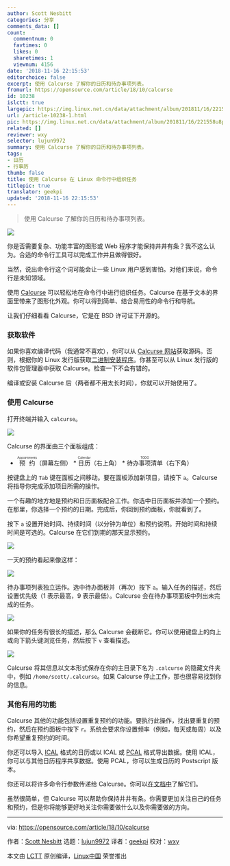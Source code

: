 ```yaml
---
author: Scott Nesbitt
categories: 分享
comments_data: []
count:
  commentnum: 0
  favtimes: 0
  likes: 0
  sharetimes: 1
  viewnum: 4156
date: '2018-11-16 22:15:53'
editorchoice: false
excerpt: 使用 Calcurse 了解你的日历和待办事项列表。
fromurl: https://opensource.com/article/18/10/calcurse
id: 10238
islctt: true
largepic: https://img.linux.net.cn/data/attachment/album/201811/16/221558u8pfoqt65tf5iolo.jpg
url: /article-10238-1.html
pic: https://img.linux.net.cn/data/attachment/album/201811/16/221558u8pfoqt65tf5iolo.jpg.thumb.jpg
related: []
reviewer: wxy
selector: lujun9972
summary: 使用 Calcurse 了解你的日历和待办事项列表。
tags:
- 日历
- 行事历
thumb: false
title: 使用 Calcurse 在 Linux 命令行中组织任务
titlepic: true
translator: geekpi
updated: '2018-11-16 22:15:53'
---
```



> 
> 使用 Calcurse 了解你的日历和待办事项列表。
> 
> 
> 


![](/data/attachment/album/201811/16/221558u8pfoqt65tf5iolo.jpg)


你是否需要复杂、功能丰富的图形或 Web 程序才能保持井井有条？我不这么认为。合适的命令行工具可以完成工作并且做得很好。


当然，说出命令行这个词可能会让一些 Linux 用户感到害怕。对他们来说，命令行是未知领域。


使用 [Calcurse](http://www.calcurse.org/) 可以轻松地在命令行中进行组织任务。Calcurse 在基于文本的界面里带来了图形化外观。你可以得到简单、结合易用性的命令行和导航。


让我们仔细看看 Calcurse，它是在 BSD 许可证下开源的。


### 获取软件


如果你喜欢编译代码（我通常不喜欢），你可以从 [Calcurse 网站](http://www.calcurse.org/)获取源码。否则，根据你的 Linux 发行版获取[二进制安装程序](http://www.calcurse.org/downloads/#packages)。你甚至可以从 Linux 发行版的软件包管理器中获取 Calcurse。检查一下不会有错的。


编译或安装 Calcurse 后（两者都不用太长时间），你就可以开始使用了。


### 使用 Calcurse


打开终端并输入 `calcurse`。


![](/data/attachment/album/201811/16/221601lui77meiu769u8um.png)


Calcurse 的界面由三个面板组成：


* <ruby> 预约 <rt>  Appointments </rt></ruby>（屏幕左侧） \* <ruby> 日历 <rt>  Calendar </rt></ruby>（右上角） \* <ruby> 待办事项清单 <rt>  TODO </rt></ruby>（右下角）


按键盘上的 `Tab` 键在面板之间移动。要在面板添加新项目，请按下 `a`。Calcurse 将指导你完成添加项目所需的操作。


一个有趣的地方地是预约和日历面板配合工作。你选中日历面板并添加一个预约。在那里，你选择一个预约的日期。完成后，你回到预约面板，你就看到了。


按下 `a` 设置开始时间、持续时间（以分钟为单位）和预约说明。开始时间和持续时间是可选的。Calcurse 在它们到期的那天显示预约。


![](/data/attachment/album/201811/16/221603sdrlglhwfzhc5bfn.png)


一天的预约看起来像这样：


![](/data/attachment/album/201811/16/221607jtmpm7x3f6xcfe75.png)


待办事项列表独立运作。选中待办面板并（再次）按下 `a`。输入任务的描述，然后设置优先级（1 表示最高，9 表示最低）。Calcurse 会在待办事项面板中列出未完成的任务。


![](/data/attachment/album/201811/16/221609yieaekmzhez4mrfh.png)


如果你的任务有很长的描述，那么 Calcurse 会截断它。你可以使用键盘上的向上或向下箭头键浏览任务，然后按下 `v` 查看描述。


![](/data/attachment/album/201811/16/221610r54qakqquqfdo4v5.png)


Calcurse 将其信息以文本形式保存在你的主目录下名为 `.calcurse` 的隐藏文件夹中，例如 `/home/scott/.calcurse`。如果 Calcurse 停止工作，那也很容易找到你的信息。


### 其他有用的功能


Calcurse 其他的功能包括设置重复预约的功能。要执行此操作，找出要重复的预约，然后在预约面板中按下 `r`。系统会要求你设置频率（例如，每天或每周）以及你希望重复预约的时间。


你还可以导入 [ICAL](https://tools.ietf.org/html/rfc2445) 格式的日历或以 ICAL 或 [PCAL](http://pcal.sourceforge.net/) 格式导出数据。使用 ICAL，你可以与其他日历程序共享数据。使用 PCAL，你可以生成日历的 Postscript 版本。


你还可以将许多命令行参数传递给 Calcurse。你可以[在文档中](http://www.calcurse.org/files/manual.chunked/ar01s04.html#_invocation)了解它们。


虽然很简单，但 Calcurse 可以帮助你保持井井有条。你需要更加关注自己的任务和预约，但是你将能够更好地关注你需要做什么以及你需要做的方向。




---


via: <https://opensource.com/article/18/10/calcurse>


作者：[Scott Nesbitt](https://opensource.com/users/scottnesbitt) 选题：[lujun9972](https://github.com/lujun9972) 译者：[geekpi](https://github.com/geekpi) 校对：[wxy](https://github.com/wxy)


本文由 [LCTT](https://github.com/LCTT/TranslateProject) 原创编译，[Linux中国](https://linux.cn/) 荣誉推出